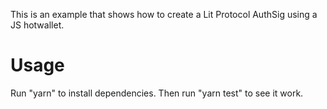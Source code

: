 This is an example that shows how to create a Lit Protocol AuthSig using a JS hotwallet.

# Usage

Run "yarn" to install dependencies. Then run "yarn test" to see it work.
